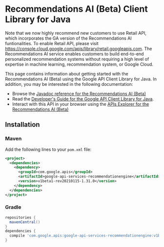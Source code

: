 # Recommendations AI (Beta) Client Library for Java

Note that we now highly recommend new customers to use Retail API, which incorporates the GA version of the Recommendations AI funtionalities. To enable Retail API, please visit https://console.cloud.google.com/apis/library/retail.googleapis.com. The Recommendations AI service enables customers to build end-to-end personalized recommendation systems without requiring a high level of expertise in machine learning, recommendation system, or Google Cloud.

This page contains information about getting started with the Recommendations AI (Beta)
using the Google API Client Library for Java. In addition, you may be interested
in the following documentation:

* Browse the [Javadoc reference for the Recommendations AI (Beta)][javadoc]
* Read the [Developer's Guide for the Google API Client Library for Java][google-api-client].
* Interact with this API in your browser using the [APIs Explorer for the Recommendations AI (Beta)][api-explorer]

## Installation

### Maven

Add the following lines to your `pom.xml` file:

```xml
<project>
  <dependencies>
    <dependency>
      <groupId>com.google.apis</groupId>
      <artifactId>google-api-services-recommendationengine</artifactId>
      <version>v1beta1-rev20210115-1.31.0</version>
    </dependency>
  </dependencies>
</project>
```

### Gradle

```gradle
repositories {
  mavenCentral()
}
dependencies {
  compile 'com.google.apis:google-api-services-recommendationengine:v1beta1-rev20210115-1.31.0'
}
```

[javadoc]: https://googleapis.dev/java/google-api-services-recommendationengine/latest/index.html
[google-api-client]: https://github.com/googleapis/google-api-java-client/
[api-explorer]: https://developers.google.com/apis-explorer/#p/recommendationengine/v1/

